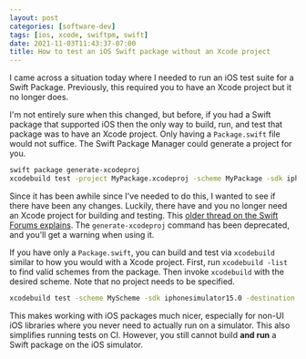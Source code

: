 ```yaml
---
layout: post
categories: [software-dev]
tags: [ios, xcode, swiftpm, swift]
date: 2021-11-03T11:43:37-07:00
title: How to test an iOS Swift package without an Xcode project
---
```


I came across a situation today where I needed to run an iOS test suite for a Swift Package. Previously, this required you to have an Xcode project but it no longer does.

<!--excerpt-->

I'm not entirely sure when this changed, but before, if you had a Swift package that supported iOS then the only way to build, run, and test that package was to have an Xcode project. Only having a `Package.swift` file would not suffice. The Swift Package Manager could generate a project for you.

```bash
swift package generate-xcodeproj
xcodebuild test -project MyPackage.xcodeproj -scheme MyPackage -sdk iphonesimulator15.0 -destination "OS=15.0,name=iPhone 13 Mini"
```

Since it has been awhile since I've needed to do this, I wanted to see if there have been any changes. Luckily, there have and you no longer need an Xcode project for building and testing. This [older thread on the Swift Forums explains](https://forums.swift.org/t/swiftpm-and-library-unit-testing/26255/19). The `generate-xcodeproj` command has been deprecated, and you'll get a warning when using it.

If you have only a `Package.swift`, you can build and test via `xcodebuild` similar to how you would with a Xcode project. First, run `xcodebuild -list` to find valid schemes from the package. Then invoke `xcodebuild` with the desired scheme. Note that no project needs to be specified.

```bash
xcodebuild test -scheme MyScheme -sdk iphonesimulator15.0 -destination "OS=15.0,name=iPhone 13 Mini"
```

This makes working with iOS packages much nicer, especially for non-UI iOS libraries where you never need to actually run on a simulator. This also simplifies running tests on CI. However, you still cannot build **and run** a Swift package on the iOS simulator.
